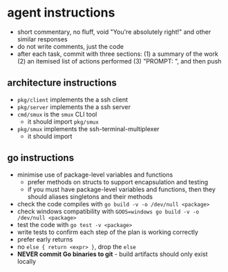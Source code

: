 # agent instructions

* short commentary, no fluff, void "You're absolutely right!" and other similar responses
* do not write comments, just the code
* after each task, commit with three sections: (1) a summary of the work (2) an itemised list of actions performed (3) "PROMPT: <user-prompt-verbatim>", and then push

## architecture instructions

* `pkg/client` implements the a ssh client
* `pkg/server` implements the a ssh server
* `cmd/smux` is the `smux` CLI tool
    * it should import `pkg/smux`
* `pkg/smux` implements the ssh-terminal-multiplexer
    * it should import 

## go instructions

* minimise use of package-level variables and functions
    * prefer methods on structs to support encapsulation and testing
    * if you must have package-level variables and functions, then they should aliases singletons and their methods
* check the code compiles with `go build -v -o /dev/null <package>`
* check windows compatibility with `GOOS=windows go build -v -o /dev/null <package>`
* test the code with `go test -v <package>`
* write tests to confirm each step of the plan is working correctly
* prefer early returns
* no `else { return <expr> }`, drop the `else`
* **NEVER commit Go binaries to git** - build artifacts should only exist locally